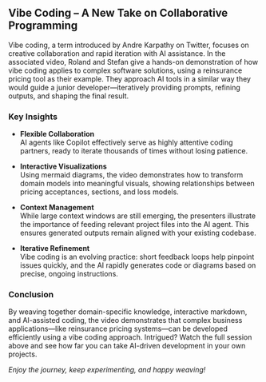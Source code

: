 ﻿---
Title: "Vibe Coding Exposed: Can AI Build Complex Business Apps?"
Abstract: >
   Vibe coding is all the rage, but is it just for simple games, as some claim? In this video, Roland and Stefan put it to the test, 
   building a complex reinsurance pricing tool using Agent Mode and AI-powered tools. Watch them create a Mermaid diagram and run 
   its Monte Carlo simulation in seconds to prove vibe coding’s power for business applications! 
Thumbnail: "images/VibeCoding.jpg"
VideoUrl: "https://www.youtube.com/embed/462Bz94vlYY?si=pI9IMHSuH4YyKyRR"
VideoDuration: "00:31:29"
VideoTitle: "Interactive Markdown: The Next Generation Reporting"
VideoTagLine: "Make your Reports Interactive"
VideoTranscript: "transcripts/Interactive Markdown.txt"
Published: "2025-04-29"
Authors:
  - "Roland Bürgi"
Tags:
  - "Documentation"
  - "Conceptual"
  - "Vibe Coding"
---

## Vibe Coding – A New Take on Collaborative Programming

Vibe coding, a term introduced by Andre Karpathy on Twitter, focuses on creative collaboration and rapid iteration with AI assistance. 
In the associated video, Roland and Stefan give a hands-on demonstration of how vibe coding applies to complex software solutions, 
using a reinsurance pricing tool as their example. They approach AI tools in a similar way they would guide a junior developer—iteratively 
providing prompts, refining outputs, and shaping the final result.

### Key Insights

- **Flexible Collaboration**  
  AI agents like Copilot effectively serve as highly attentive coding partners, ready to iterate thousands of times without losing patience.

- **Interactive Visualizations**  
  Using mermaid diagrams, the video demonstrates how to transform domain models into meaningful visuals, showing relationships between pricing acceptances, sections, and loss models.

- **Context Management**  
  While large context windows are still emerging, the presenters illustrate the importance of feeding relevant project files into the AI agent. This ensures generated outputs remain aligned with your existing codebase.

- **Iterative Refinement**  
  Vibe coding is an evolving practice: short feedback loops help pinpoint issues quickly, and the AI rapidly generates code or diagrams based on precise, ongoing instructions.

### Conclusion

By weaving together domain-specific knowledge, interactive markdown, and AI-assisted coding, the video demonstrates that complex business applications—like reinsurance pricing systems—can be developed efficiently using a vibe coding approach. Intrigued? Watch the full session above and see how far you can take AI-driven development in your own projects.

_Enjoy the journey, keep experimenting, and happy weaving!_